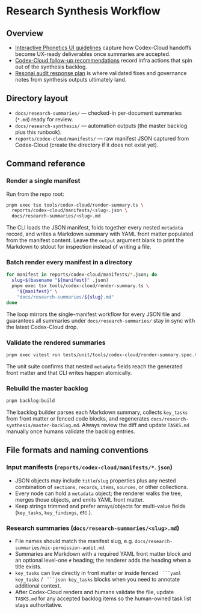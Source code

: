 # Research Synthesis Workflow

## Overview
- [Interactive Phonetics UI guidelines](../design-guidelines/interactive-phonetics.md) capture how Codex-Cloud handoffs become UX-ready deliverables once summaries are accepted.
- [Codex-Cloud follow-up recommendations](../technical/codex-cloud-recommendations.md) record infra actions that spin out of the synthesis backlog.
- [Resonai audit response plan](../audit/resonai-audit-response.md) is where validated fixes and governance notes from synthesis outputs ultimately land.

## Directory layout
- `docs/research-summaries/` — checked-in per-document summaries (`*.md`) ready for review.
- `docs/research-synthesis/` — automation outputs (the master backlog plus this runbook).
- `reports/codex-cloud/manifests/` — raw manifest JSON captured from Codex-Cloud (create the directory if it does not exist yet).

## Command reference
### Render a single manifest
Run from the repo root:
```bash
pnpm exec tsx tools/codex-cloud/render-summary.ts \
  reports/codex-cloud/manifests/<slug>.json \
  docs/research-summaries/<slug>.md
```
The CLI loads the JSON manifest, folds together every nested `metadata` record, and writes a Markdown summary with YAML front matter populated from the manifest content. Leave the `output` argument blank to print the Markdown to stdout for inspection instead of writing a file.

### Batch render every manifest in a directory
```bash
for manifest in reports/codex-cloud/manifests/*.json; do
  slug=$(basename "${manifest}" .json)
  pnpm exec tsx tools/codex-cloud/render-summary.ts \
    "${manifest}" \
    "docs/research-summaries/${slug}.md"
done
```
The loop mirrors the single-manifest workflow for every JSON file and guarantees all summaries under `docs/research-summaries/` stay in sync with the latest Codex-Cloud drop.

### Validate the rendered summaries
```bash
pnpm exec vitest run tests/unit/tools/codex-cloud/render-summary.spec.ts
```
The unit suite confirms that nested `metadata` fields reach the generated front matter and that CLI writes happen atomically.

### Rebuild the master backlog
```bash
pnpm backlog:build
```
The backlog builder parses each Markdown summary, collects `key_tasks` from front matter or fenced code blocks, and regenerates `docs/research-synthesis/master-backlog.md`. Always review the diff and update `TASKS.md` manually once humans validate the backlog entries.

## File formats and naming conventions
### Input manifests (`reports/codex-cloud/manifests/*.json`)
- JSON objects may include `title`/`slug` properties plus any nested combination of `sections`, `records`, `items`, `sources`, or other collections.
- Every node can hold a `metadata` object; the renderer walks the tree, merges those objects, and emits YAML front matter.
- Keep strings trimmed and prefer arrays/objects for multi-value fields (`key_tasks`, `key_findings`, etc.).

### Research summaries (`docs/research-summaries/<slug>.md`)
- File names should match the manifest slug, e.g. `docs/research-summaries/mic-permission-audit.md`.
- Summaries are Markdown with a required YAML front matter block and an optional level-one `#` heading; the renderer adds the heading when a title exists.
- `key_tasks` can live directly in front matter or inside fenced ` ```yaml key_tasks` / ` ```json key_tasks` blocks when you need to annotate additional context.
- After Codex-Cloud renders and humans validate the file, update `TASKS.md` for any accepted backlog items so the human-owned task list stays authoritative.
